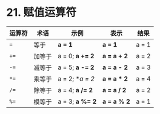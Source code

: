 # 21. 赋值运算符

| 运算符 | 术语 | 示例 | 表示 | 结果 |
| --- | --- | --- | --- | --- |
| `=` | 等于 | **a = 1** | **a = 1** | a = 1 |
| `+=` | 加等于 | a = 0; **a += 2** | **a = a + 2** | a = 2 |
| `-=` | 减等于 | a = 5; **a -= 2** | **a = a - 2** | a = 3 |
| `*=` | 乘等于 | a = 2; **a *= 2** | **a = a * 2** | a = 4 |
| `/=` | 除等于 | a = 4; **a /= 2** | **a = a / 2** | a = 2 |
| `%=` | 模等于 | a = 3; **a %= 2** | **a = a % 2** | a = 1 |